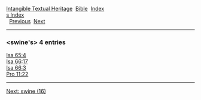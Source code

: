 [Intangible Textual Heritage](../../index)  [Bible](../index) 
[Index](index)   
[s Index](_s_)  
  [Previous](c11202)  [Next](c11204) 

------------------------------------------------------------------------

### &lt;swine's&gt; 4 entries

[Isa 65:4](../kjv/isa065.htm#004)  
[Isa 66:17](../kjv/isa066.htm#017)  
[Isa 66:3](../kjv/isa066.htm#003)  
[Pro 11:22](../kjv/pro011.htm#022)  

------------------------------------------------------------------------

[Next: swine (16)](c11204)
